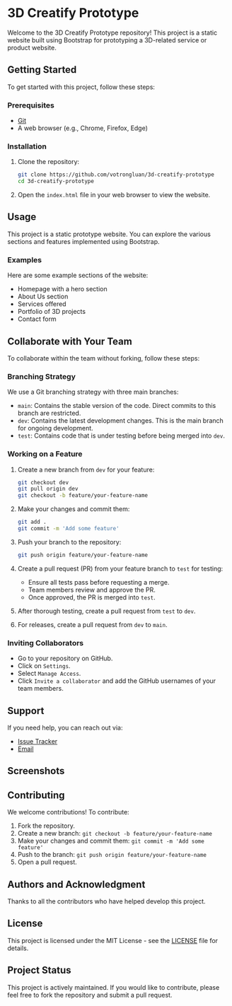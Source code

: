 # 3D Creatify Prototype

Welcome to the 3D Creatify Prototype repository! This project is a static website built using Bootstrap for prototyping a 3D-related service or product website.

## Getting Started

To get started with this project, follow these steps:

### Prerequisites

- [Git](https://git-scm.com/)
- A web browser (e.g., Chrome, Firefox, Edge)

### Installation

1. Clone the repository:

   ```bash
   git clone https://github.com/votrongluan/3d-creatify-prototype
   cd 3d-creatify-prototype
   ```

2. Open the `index.html` file in your web browser to view the website.

## Usage

This project is a static prototype website. You can explore the various sections and features implemented using Bootstrap.

### Examples

Here are some example sections of the website:

- Homepage with a hero section
- About Us section
- Services offered
- Portfolio of 3D projects
- Contact form

## Collaborate with Your Team

To collaborate within the team without forking, follow these steps:

### Branching Strategy

We use a Git branching strategy with three main branches:

- `main`: Contains the stable version of the code. Direct commits to this branch are restricted.
- `dev`: Contains the latest development changes. This is the main branch for ongoing development.
- `test`: Contains code that is under testing before being merged into `dev`.

### Working on a Feature

1. Create a new branch from `dev` for your feature:

   ```bash
   git checkout dev
   git pull origin dev
   git checkout -b feature/your-feature-name
   ```

2. Make your changes and commit them:

   ```bash
   git add .
   git commit -m 'Add some feature'
   ```

3. Push your branch to the repository:

   ```bash
   git push origin feature/your-feature-name
   ```

4. Create a pull request (PR) from your feature branch to `test` for testing:

   - Ensure all tests pass before requesting a merge.
   - Team members review and approve the PR.
   - Once approved, the PR is merged into `test`.

5. After thorough testing, create a pull request from `test` to `dev`.

6. For releases, create a pull request from `dev` to `main`.

### Inviting Collaborators

- Go to your repository on GitHub.
- Click on `Settings`.
- Select `Manage Access`.
- Click `Invite a collaborator` and add the GitHub usernames of your team members.

## Support

If you need help, you can reach out via:

- [Issue Tracker](https://github.com/votrongluan/3d-creatify-prototype/issues)
- [Email](mailto:support@creatify.com)

## Screenshots


## Contributing

We welcome contributions! To contribute:

1. Fork the repository.
2. Create a new branch: `git checkout -b feature/your-feature-name`
3. Make your changes and commit them: `git commit -m 'Add some feature'`
4. Push to the branch: `git push origin feature/your-feature-name`
5. Open a pull request.

## Authors and Acknowledgment

Thanks to all the contributors who have helped develop this project.

## License

This project is licensed under the MIT License - see the [LICENSE](LICENSE) file for details.

## Project Status

This project is actively maintained. If you would like to contribute, please feel free to fork the repository and submit a pull request.
